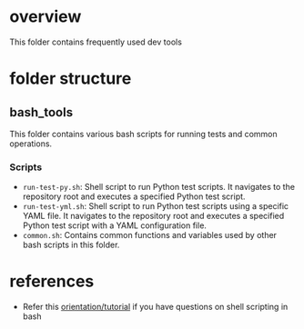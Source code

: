 # overview 

This folder contains frequently used dev tools 

# folder structure 

## bash_tools

This folder contains various bash scripts for running tests and common operations.

### Scripts

- `run-test-py.sh`: Shell script to run Python test scripts. It navigates to the repository root and executes a specified Python test script.
- `run-test-yml.sh`: Shell script to run Python test scripts using a specific YAML file. It navigates to the repository root and executes a specified Python test script with a YAML configuration file.
- `common.sh`: Contains common functions and variables used by other bash scripts in this folder.

# references 

- Refer this [orientation/tutorial](https://linuxconfig.org/bash-scripting-tutorial) if you have questions on shell scripting in bash 